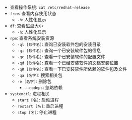 - 查看操作系统: `cat /etc/redhat-release`
- `free`: 查看内存使用状态
  - `-h`: 人性化显示
- `df`: 查看磁盘大小
  - `-h`: 人性化显示
- `rpm`: 查看系统安装资源
  - `-ql [软件名]`: 查询已安装软件包的安装目录
  - `-qi [软件名]`: 查询一个已安装软件包的信息
  - `-qc [软件名]`: 查看一个已安装软件的配置文件
  - `-qd [软件名]`: 查看一个已经安装软件的文档安装位置
  - `-qR [软件名]`: 查看一下已安装软件所依赖的软件包及文件
  - `-qa [名字]`: 搜索相关包
  - `-e [名字]`: 删除包
    - `--nodeps`: 忽略依赖
- `systemctl`: 进程相关
  - `start [名]`: 启动进程
  - `restart [名]`: 重启进程
  - `stop [名]`: 停止进程
